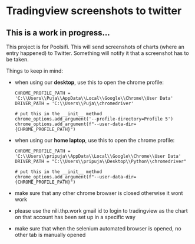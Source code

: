 
# Tradingview screenshots to twitter

## This is a work in progress...

This project is for Poolsifi. This will send screenshots of charts (where an entry happened) to Twitter.
Something will notify it that a screenshot has to be taken.

Things to keep in mind:

- when using our **desktop**, use this to open the chrome profile:
    ```
    CHROME_PROFILE_PATH = 'C:\\Users\\Puja\\AppData\\Local\\Google\\Chrome\\User Data'
    DRIVER_PATH = 'C:\\Users\\Puja\\chromedriver'

    # put this in the __init__ method
    chrome_options.add_argument('--profile-directory=Profile 5')
    chrome_options.add_argument(f"--user-data-dir={CHROME_PROFILE_PATH}")
    ```

- when using our **home laptop**, use this to open the chrome profile:
    ```
    CHROME_PROFILE_PATH = 'C:\\Users\\pripuja\\AppData\\Local\\Google\\Chrome\\User Data'
    DRIVER_PATH = "C:\\Users\\pripuja\\Desktop\\Python\\chromedriver"

    # put this in the __init__ method
    chrome_options.add_argument(f"--user-data-dir={CHROME_PROFILE_PATH}")
    ```


- make sure that any other chrome browser is closed otherwise it wont work
- please use the nili.thp.work gmail id to login to tradingview as the chart on that account has been set up in a specific way
- make sure that when the selenium automated browser is opened, no other tab is manually opened